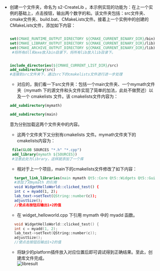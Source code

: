 - 创建一个文件夹，命名为 s2-CreateLib 。本示例实现的功能为：在上一个实例的基础上，点击按钮，输出两个数字的和。该文件夹包括：src文件夹、cmake文件夹、build.bat、CMakeLists文件。接着上一个实例中的创建的CMakeLists文件，添加如下内容：
    ```cmake

    set(CMAKE_RUNTIME_OUTPUT_DIRECTORY ${CMAKE_CURRENT_BINARY_DIR}/bin)
    set(CMAKE_LIBRARY_OUTPUT_DIRECTORY ${CMAKE_CURRENT_BINARY_DIR}/lib)
    set(CMAKE_ARCHIVE_OUTPUT_DIRECTORY ${CMAKE_CURRENT_BINARY_DIR}/lib)
     #将所有dll和exe放入bin目录下，将所有lib放入lib目录下。


    include_directories(${CMAKE_CURRENT_LIST_DIR}/src)   
    add_subdirectory(src)
    #连接到src文件夹下，通过src下的cmakelists文件进行进一步处理
    ```
    
    - 对应的，我们看一下src文件夹：包括一个main文件夹、一个mymath文件夹（mymath 下的源文件和头文件实现了简单的加法，此处不做赘述）以及一个 cmakelists 文件。该 cmakelists文件内容为：
    ```cmake
    add_subdirectory(mymath)

    add_subdirectory(main)
    ```
    意为分别加载这两个文件夹中的内容。
   - 这两个文件夹下又分别有cmakelists 文件。mymath文件夹下的cmakelists内容为：
   ```cmake
    file(GLOB SOURCES "*.h" "*.cpp")
    add_library(mymath ${SOURCES})
    #注意此处为library，这样就添加了一个库
    ```
    - 相对于上一个项目，main下的cmakelists文件修改了如下内容：
  ```cmake
    target_link_libraries(main mymath Qt5::Core Qt5::Widgets Qt5::Gui)
    #添加了对mymath 的引用
    void WidgetHelloWorld::clicked_test() {
    int c = myadd(1, 2);
    lab_text->setText(QString::number(c));
    adjustSize();
    //使点击按钮后输出1+2的值
    ```
  - 在 widget_helloworld.cpp 下引用 mymath 中的 myadd 函数。
  ```c++
    void WidgetHelloWorld::clicked_test() {
    int c = myadd(1, 2);
    lab_text->setText(QString::number(c));
    adjustSize();
    //使点击按钮后输出1+2的值
    ```
  - 将缺少的platform插件放入对应位置后即可调试得到正确结果。至此，创建库文件完成。<br>
![libresult](../../images/libresult.PNG)